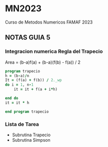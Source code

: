 # MN2023
Curso de Metodos Numericos FAMAF 2023

## NOTAS GUIA 5
### Integracion numerica Regla del Trapecio
Area = (b-a)f(a) + (b-a)(f(b) - f(a)) / 2


```fortran
program trapecio
h = (b-a)/n
It = (f(a) + f(b)) / 2._wp
do i = 1, n-1
    it = it + f(a + i*h)

end do
it = it * h

end program trapecio
```
### Lista de Tarea
+ Subrutina Trapecio
+ Subrutina Simpson
